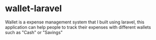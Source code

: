 # wallet-laravel
Wallet is a expense management system that I built using laravel, this application can help people to track their expenses with different wallets such as "Cash" or "Savings"
